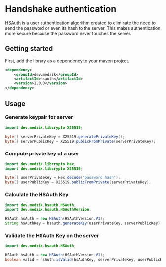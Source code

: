 # Handshake authentication

[HSAuth](https://hsauth.medzik.dev) is a user authentication algorithm created to 
eliminate the need to send the password or even its hash to the server. 
This makes authentication more secure because the password never touches the server.

## Getting started

First, add the library as a dependency to your maven project.

```xml
<dependency>
    <groupId>dev.medzik</groupId>
    <artifactId>hsauth</artifactId>
    <version>1.0.0</version>
</dependency>
```

## Usage

### Generate keypair for server

```java
import dev.medzik.libcrypto.X25519;

byte[] serverPrivateKey = X25519.generatePrivateKey();
byte[] serverPublicKey = X25519.publicFromPrivate(serverPrivateKey);
```

### Compute private key of a user

```java
import dev.medzik.libcrypto.Hex;
import dev.medzik.libcrypto.X25519;

byte[] userPrivateKey = Hex.decode("password hash");
byte[] userPublicKey = X25519.publicFromPrivate(serverPrivateKey);
```

### Calculate the HSAuth Key

```java
import dev.medzik.hsauth.HSAuth;
import dev.medzik.hsauth.HSAuthVersion;

HSAuth hsAuth = new HSAuth(HSAuthVersion.V1);
String hsAuthKey = hsauth.generateKey(userPrivateKey, serverPublicKey);
```

### Validate the HSAuth Key on the server

```java
import dev.medzik.hsauth.HSAuth;

HSAuth hsAuth = new HSAuth(HSAuthVersion.V1);
boolean valid = hsAuth.isValid(hsAuthKey, serverPrivateKey, userPublicKey);
```
